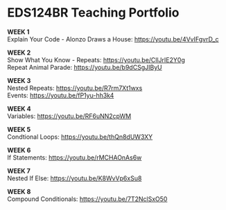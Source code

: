 # EDS124BR Teaching Portfolio
**WEEK 1** \
Explain Your Code - Alonzo Draws a House: https://youtu.be/4VvIFgvrD_c

**WEEK 2** \
Show What You Know - Repeats: https://youtu.be/CllJrIE2Y0g \
Repeat Animal Parade: https://youtu.be/b9dCSgJIByU 

**WEEK 3** \
Nested Repeats: https://youtu.be/R7rm7Xt1wxs \
Events: https://youtu.be/fP1yu-hh3k4

**WEEK 4** \
Variables: https://youtu.be/RF6uNN2cpWM

**WEEK 5** \
Condtional Loops: https://youtu.be/thQn8dUW3XY

**WEEK 6** \
If Statements: https://youtu.be/rMCHAOnAs6w

**WEEK 7** \
Nested If Else: https://youtu.be/K8WvVp6xSu8

**WEEK 8** \
Compound Conditionals: https://youtu.be/7T2NclSxO50
